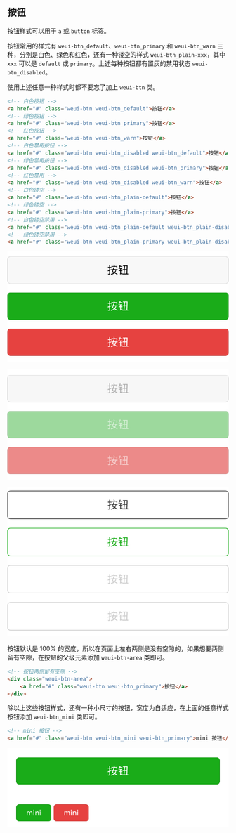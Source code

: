 ## 按钮

按钮样式可以用于 `a` 或 `button` 标签。

按钮常用的样式有 `weui-btn_default`、`weui-btn_primary` 和 `weui-btn_warn` 三种，分别是白色、绿色和红色，还有一种镂空的样式 `weui-btn_plain-xxx`，其中 `xxx` 可以是 `default` 或 `primary`。上述每种按钮都有置灰的禁用状态 `weui-btn_disabled`。

使用上述任意一种样式时都不要忘了加上 `weui-btn` 类。

```html
<!-- 白色按钮 -->
<a href="#" class="weui-btn weui-btn_default">按钮</a>
<!-- 绿色按钮 -->
<a href="#" class="weui-btn weui-btn_primary">按钮</a>
<!-- 红色按钮 -->
<a href="#" class="weui-btn weui-btn_warn">按钮</a>
<!-- 白色禁用按钮 -->
<a href="#" class="weui-btn weui-btn_disabled weui-btn_default">按钮</a>
<!-- 绿色禁用按钮 -->
<a href="#" class="weui-btn weui-btn_disabled weui-btn_primary">按钮</a>
<!-- 红色禁用 -->
<a href="#" class="weui-btn weui-btn_disabled weui-btn_warn">按钮</a>
<!-- 白色镂空 -->
<a href="#" class="weui-btn weui-btn_plain-default">按钮</a>
<!-- 绿色镂空 -->
<a href="#" class="weui-btn weui-btn_plain-primary">按钮</a>
<!-- 白色镂空禁用 -->
<a href="#" class="weui-btn weui-btn_plain-default weui-btn_plain-disabled">按钮</a>
<!-- 绿色镂空禁用 -->
<a href="#" class="weui-btn weui-btn_plain-primary weui-btn_plain-disabled">按钮</a>
```

![](../images/button-1.jpg)

![](../images/button-2.jpg)

![](../images/button-3.jpg)

按钮默认是 100% 的宽度，所以在页面上左右两侧是没有空隙的，如果想要两侧留有空隙，在按钮的父级元素添加 `weui-btn-area` 类即可。

```html
<!-- 按钮两侧留有空隙 -->
<div class="weui-btn-area">
    <a href="#" class="weui-btn weui-btn_primary">按钮</a>
</div>
```

除以上这些按钮样式，还有一种小尺寸的按钮，宽度为自适应，在上面的任意样式按钮添加 `weui-btn_mini` 类即可。

```html
<!-- mini 按钮 -->
<a href="#" class="weui-btn weui-btn_mini weui-btn_primary">mini 按钮</a>
```

![](../images/button-4.jpg)